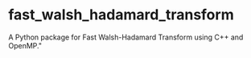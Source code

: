 # fast_walsh_hadamard_transform
A Python package for Fast Walsh-Hadamard Transform using C++ and OpenMP."
